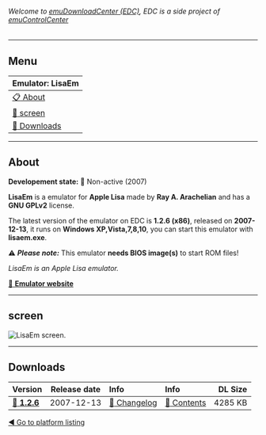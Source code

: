 ###### Welcome to [emuDownloadCenter (EDC)](https://github.com/PhoenixInteractiveNL/emuDownloadCenter/wiki/), EDC is a side project of [emuControlCenter](https://github.com/PhoenixInteractiveNL/emuControlCenter/wiki/)
***
## Menu
| **Emulator: LisaEm** |
|:---------|
| [:clipboard: About](#about) |
| [:sunrise: screen](#screen) |
| [:floppy_disk: Downloads](#downloads) |
***
## About
**Developement state:** :red_circle: Non-active (2007)

**LisaEm** is a emulator for **Apple Lisa** made by **Ray A. Arachelian** and has a **GNU GPLv2** license.

The latest version of the emulator on EDC is **1.2.6 (x86)**, released on **2007-12-13**, it runs on **Windows XP,Vista,7,8,10**, you can start this emulator with **lisaem.exe**.

:warning: _**Please note:**_ This emulator **needs BIOS image(s)** to start ROM files!

_LisaEm is an Apple Lisa emulator._

[:link: **Emulator website**](http://lisaem.sunder.net/)
***
## screen
![](https://raw.githubusercontent.com/PhoenixInteractiveNL/emuDownloadCenter/master/hooks/lisaem/emulator_screen_01.jpg "LisaEm screen.")
***
## Downloads
| Version  | Release date  | Info       | Info       | DL Size    |
|:---------|:-------------:|:-----------|:-----------|-----------:|
| [:floppy_disk: **1.2.6**](https://github.com/PhoenixInteractiveNL/edc-repo0004/raw/master/lisaem/1.2.6.7z) | 2007-12-13 | [:page_facing_up: Changelog](https://github.com/PhoenixInteractiveNL/edc-repo0004/blob/master/lisaem/1.2.6_changelog.txt) | [:mag_right: Contents](https://github.com/PhoenixInteractiveNL/edc-repo0004/blob/master/lisaem/1.2.6_contents.txt) | 4285 KB |

[:arrow_backward: Go to platform listing](https://github.com/PhoenixInteractiveNL/emuDownloadCenter/wiki/EDC-Platform-List)
